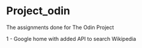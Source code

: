 # Project_odin
The assignments done for The Odin Project

1 - Google home with added API to search Wikipedia
